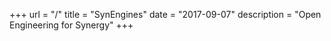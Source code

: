 +++
url = "/"
title = "SynEngines"
date = "2017-09-07"
description = "Open Engineering for Synergy"
+++
